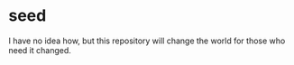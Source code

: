 # seed
I have no idea how, but this repository will change the world for those who need it changed.
